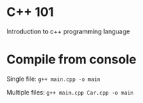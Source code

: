 # C++ 101
Introduction to c++ programming language

# Compile from console

Single file:
```g++ main.cpp -o main```

Multiple files:
```g++ main.cpp Car.cpp -o main```